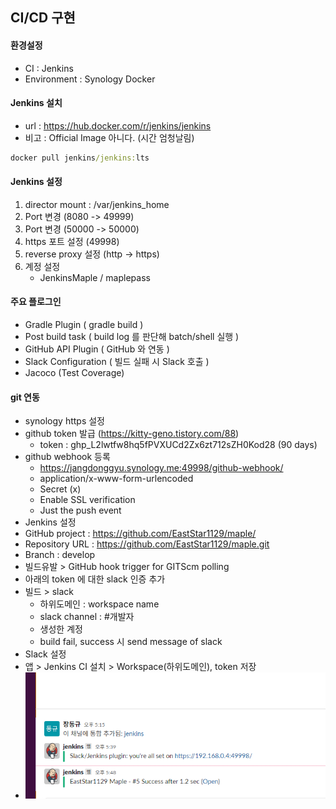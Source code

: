 ## CI/CD 구현 

#### 환경설정 
- CI : Jenkins
- Environment : Synology Docker


#### Jenkins 설치
- url : https://hub.docker.com/r/jenkins/jenkins
- 비고 : Official Image 아니다. (시간 엄청날림) 

```cmd
docker pull jenkins/jenkins:lts
```

#### Jenkins 설정
1. director mount : /var/jenkins_home
2. Port 변경 (8080 -> 49999)
3. Port 변경 (50000 -> 50000)
4. https 포트 설정 (49998)
5. reverse proxy 설정 (http -> https)
6. 계정 설정
   - JenkinsMaple / maplepass

#### 주요 플로그인
- Gradle Plugin ( gradle build )
- Post build task ( build log 를 판단해 batch/shell 실행 )
- GitHub API Plugin ( GitHub 와 연동 )
- Slack Configuration ( 빌드 실패 시 Slack 호출 )
- Jacoco (Test Coverage)

#### git 연동
- synology https 설정
- github token 발급 (https://kitty-geno.tistory.com/88)
  - token : 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 (90 days)
- github webhook 등록
  - https://jangdonggyu.synology.me:49998/github-webhook/
  - application/x-www-form-urlencoded
  - Secret (x)
  - Enable SSL verification
  - Just the push event
- Jenkins 설정
- GitHub project : https://github.com/EastStar1129/maple/
- Repository URL : https://github.com/EastStar1129/maple.git
- Branch : develop
- 빌드유발 > GitHub hook trigger for GITScm polling
- 아래의 token 에 대한 slack 인증 추가
- 빌드 > slack
  - 하위도메인 : workspace name
  - slack channel : #개발자
  - 생성한 계정
  - build fail, success 시 send message of slack 
- Slack 설정
- 앱 > Jenkins CI 설치 > Workspace(하위도메인), token 저장
- ![img.png](img.png)